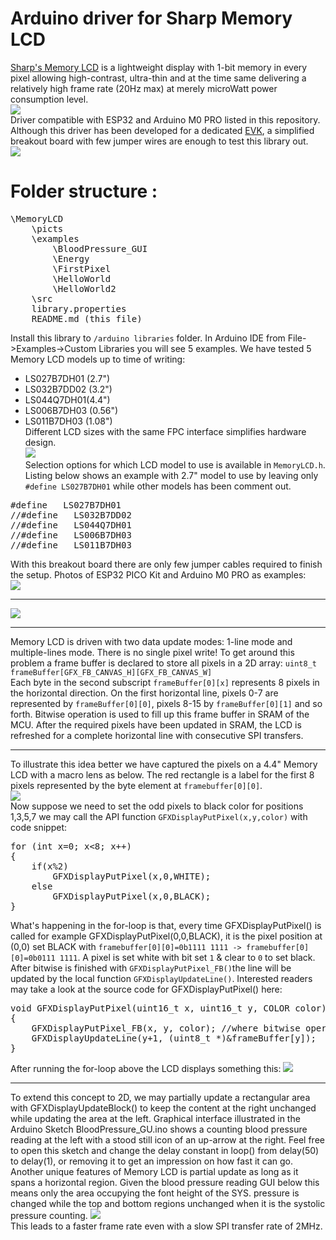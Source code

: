 # Arduino driver for Sharp Memory LCD #

[Sharp's Memory LCD](https://www.sharpsma.com/products?sharpCategory=Memory%20LCD) is a lightweight display with 1-bit memory in every pixel allowing high-contrast, ultra-thin and at the time same delivering a relatively high frame rate (20Hz max)  at merely microWatt power consumption level.<br>
![](http://www.techtoys.com.hk/Sharp_MemoryLCD/picts/cover.png)<br>
Driver compatible with ESP32 and Arduino M0 PRO listed in this repository. Although this driver has been developed for a dedicated [EVK](http://www.techtoys.com.hk/Sharp_MemoryLCD/EVK/Sharp%20Memory%20LCD%20Shield%20-%20User%20Guide-Update20181207.pdf), a simplified breakout board with few jumper wires are enough to test this library out. <br>
![](http://www.techtoys.com.hk/Sharp_MemoryLCD/picts/breakoutBoard_closeup.JPG)<br>
# Folder structure : #
<pre>
\MemoryLCD
	\picts
	\examples
		\BloodPressure_GUI
		\Energy
		\FirstPixel
		\HelloWorld
		\HelloWorld2
	\src
	library.properties
	README.md (this file)
</pre>
Install this library to `/arduino libraries` folder. In Arduino IDE from File->Examples->Custom Libraries you will see 5 examples. We have tested 5 Memory LCD models up to time of writing:<br>
- LS027B7DH01 (2.7")<br>
- LS032B7DD02 (3.2")<br>
- LS044Q7DH01(4.4")<br>
- LS006B7DH03 (0.56")<br>
- LS011B7DH03 (1.08")<br>
Different LCD sizes with the same FPC interface simplifies hardware design.<br>
![](http://www.techtoys.com.hk/Sharp_MemoryLCD/picts/Same_fpc_interface.JPG)<br>
Selection options for which LCD model to use is available in `MemoryLCD.h`. Listing below shows an example with 2.7" model to use by leaving only `#define LS027B7DH01` while other models has been comment out. 
<pre>
#define   LS027B7DH01
//#define	LS032B7DD02
//#define 	LS044Q7DH01
//#define 	LS006B7DH03
//#define 	LS011B7DH03
</pre>

With this breakout board there are only few jumper cables required to finish the setup. Photos of ESP32 PICO Kit and Arduino M0 PRO as examples:<br>
![](http://www.techtoys.com.hk/Sharp_MemoryLCD/picts/wiring_up.JPG)<br>

----------

![](http://www.techtoys.com.hk/Sharp_MemoryLCD/picts/finishing_M0PRO.JPG)<br>

----------

Memory LCD is driven with two data update modes: 1-line mode and multiple-lines mode. There is no single pixel write! To get around this problem a frame buffer is declared to store all pixels in a 2D array:
`uint8_t frameBuffer[GFX_FB_CANVAS_H][GFX_FB_CANVAS_W]`<br>
Each byte in the second subscript `frameBuffer[0][x]` represents 8 pixels in the horizontal direction. On the first horizontal line, pixels 0-7 are represented by `frameBuffer[0][0]`, pixels 8-15 by `frameBuffer[0][1]` and so forth. Bitwise operation is used to fill up this frame buffer in SRAM of the MCU. After the required pixels have been updated in SRAM, the LCD is refreshed for a complete horizontal line with consecutive SPI transfers.<br>

----------
To illustrate this idea better we have captured the pixels on a 4.4" Memory LCD with a macro lens as below. The red rectangle is a label for the first 8 pixels represented by the byte element at `framebuffer[0][0]`. <br>
![](http://www.techtoys.com.hk/Sharp_MemoryLCD/picts/framebuffer_closeup_unfilled.png)<br>
Now suppose we need to set the odd pixels to black color for positions 1,3,5,7 we may call the API function `GFXDisplayPutPixel(x,y,color)` with code snippet:<br>
<pre>
for (int x=0; x<8; x++)
{
	if(x%2)
		GFXDisplayPutPixel(x,0,WHITE);
	else
		GFXDisplayPutPixel(x,0,BLACK);
}
</pre>
What's happening in the for-loop is that, every time GFXDisplayPutPixel() is called for example GFXDisplayPutPixel(0,0,BLACK), it is the pixel position at (0,0) set BLACK with `framebuffer[0][0]=0b1111 1111 -> framebuffer[0][0]=0b0111 1111`. A pixel is set white with bit set `1` & clear to `0` to set black. After bitwise is finished with `GFXDisplayPutPixel_FB()`the line will be updated by the local function `GFXDisplayUpdateLine()`. Interested readers may take a look at the source code for GFXDisplayPutPixel() here:<br>
<pre>
void GFXDisplayPutPixel(uint16_t x, uint16_t y, COLOR color)
{
	GFXDisplayPutPixel_FB(x, y, color);	//where bitwise operation in framebuffer occurs
	GFXDisplayUpdateLine(y+1, (uint8_t *)&frameBuffer[y]);	//update the line with SPI write
}
</pre>
After running the for-loop above the LCD displays something this:
![](http://www.techtoys.com.hk/Sharp_MemoryLCD/picts/framebuffer_closeup_written.png)<br>

----------

To extend this concept to 2D, we may partially update a rectangular area with GFXDisplayUpdateBlock() to keep the content at the right unchanged while updating the area at the left. Graphical interface illustrated in the Arduino Sketch BloodPressure_GU.ino shows a counting blood pressure reading at the left with a stood still icon of an up-arrow at the right. Feel free to open this sketch and change the delay constant in loop() from delay(50) to delay(1), or removing it to get an impression on how fast it can go. Another unique features of Memory LCD is partial update as long as it spans a horizontal region. Given the blood pressure reading GUI below this means only the area occupying the font height of the SYS. pressure is changed while the top and bottom regions unchanged when it is the systolic pressure counting.
![](http://www.techtoys.com.hk/Sharp_MemoryLCD/picts/partial_update_concept.png)<br>
This leads to a faster frame rate even with a slow SPI transfer rate of 2MHz. 